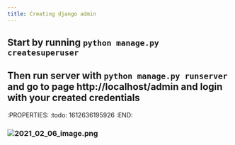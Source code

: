 ```yaml
---
title: Creating django admin
---
```


## Start by running `python manage.py createsuperuser`
## Then run server with `python manage.py runserver` and go to page http://localhost/admin and login with your created credentials
:PROPERTIES:
:todo: 1612636195926
:END:
### ![2021_02_06_image.png](https://cdn.logseq.com/%2Fa96dfeb6-b396-44c2-8b1e-e5c7cd10167eead304f8-e5f0-4dfa-9f20-5f30ea8eb0002021_02_06_image.png?Expires=4766236239&Signature=XiSaMPA2vM8KZtkYayJ9m8DO0jCr1PL6AsATtILquq7AOhezYNhYG6AQnCav30351BJKkD2wTfzL3eUUCUU9QL6M6mEzKXkZ4ubCZEErF764LtMBfTZ2FSaqUqgfw4ma89kNi2UMj748mIG8Q6Ov-5j~LYh9~nUmE85dPxW56Q3uqFJ6CCXwTEjxkMd53NJwcZq3xC8qTeQ~RP4Yultr-rSBPEOdQWJzGWVf9ob6LOHxQttXR~DWJo00r6B5KuiSyK84vxtWXNl6CdTT6wAzS992eamodfttVxHp5wXTW0e-NezG0cCYQrqa7qf3k6Ue28pUk5-4jBW37rD0BF1U-A__&Key-Pair-Id=APKAJE5CCD6X7MP6PTEA)
##
##
